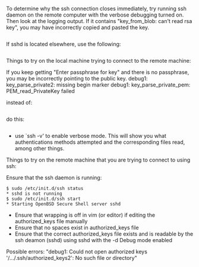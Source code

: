 To determine why the ssh connection closes immediately, try running ssh daemon on the remote computer with the verbose debugging turned on. Then look at the logging output. If it contains "key_from_blob: can't read rsa key", you may have incorrectly copied and pasted the key.
```$ /usr/sbin/sshd -d
```

If sshd is located elsewhere, use the following:
```$ $(which sshd) -d
```

Things to try on the local machine trying to connect to the remote machine:

If you keep getting "Enter passphrase for key" and there is no passphrase, you may be incorrectly pointing to the public key.
debug1: key_parse_private2: missing begin marker
debug1: key_parse_private_pem: PEM_read_PrivateKey failed


instead of:
```$ ssh -v user@host -i ~/.ssh/id_rsa.pub
```

do this:
```$ ssh -v user@host -i ~/.ssh/id_rsa
```


* use `ssh -v'  to enable verbose mode. This will show you what authentications methods attempted and the corresponding files read, among other things.


Things to try on the remote machine that you are trying to connect to using ssh:

Ensure that the ssh daemon is running:
```
$ sudo /etc/init.d/ssh status
* sshd is not running
$ sudo /etc/init.d/ssh start
* Starting OpenBSD Secure Shell server sshd
```


* Ensure that wrapping is off in vim (or editor) if editing the authorized_keys file manually
* Ensure that no spaces exist in authorized_keys file
* Ensure that the correct authorized_keys file exists and is readable
by the ssh deamon (sshd) using sshd with the -d Debug mode enabled


Possible errors: "debug1: Could not open authorized keys '/.../.ssh/authorized_keys2': No such file or directory"